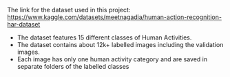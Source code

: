 The link for the dataset used in this project: https://www.kaggle.com/datasets/meetnagadia/human-action-recognition-har-dataset

- The dataset features 15 different classes of Human Activities.
- The dataset contains about 12k+ labelled images including the validation images.
- Each image has only one human activity category and are saved in separate folders of the labelled classes
